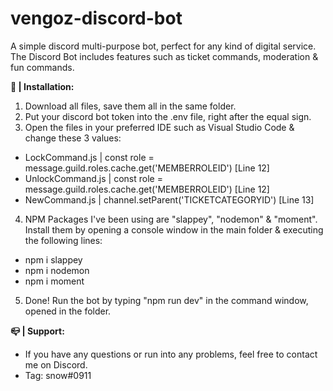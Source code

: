 # vengoz-discord-bot
A simple discord multi-purpose bot, perfect for any kind of digital service.
The Discord Bot includes features such as ticket commands, moderation & fun commands.

**📑 | Installation:**

1) Download all files, save them all in the same folder.
2) Put your discord bot token into the .env file, right after the equal sign.
3) Open the files in your preferred IDE such as Visual Studio Code & change these 3 values:
- LockCommand.js   | const role = message.guild.roles.cache.get('MEMBERROLEID') [Line 12]
- UnlockCommand.js | const role = message.guild.roles.cache.get('MEMBERROLEID') [Line 12]
- NewCommand.js      | channel.setParent('TICKETCATEGORYID') [Line 13]
4) NPM Packages I've been using are "slappey", "nodemon" & "moment". Install them by opening a console window in the main folder & executing the following lines:
- npm i slappey
- npm i nodemon
- npm i moment
5) Done! Run the bot by typing "npm run dev" in the command window, opened in the folder.

**📪 | Support:**

- If you have any questions or run into any problems, feel free to contact me on Discord. 
- Tag: snow#0911
